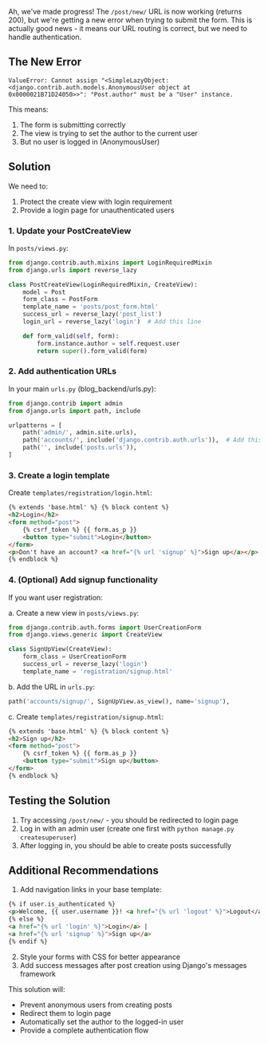 Ah, we've made progress! The `/post/new/` URL is now working (returns 200), but we're getting a new error when trying to submit the form. This is actually good news - it means our URL routing is correct, but we need to handle authentication.

## The New Error

```plaintext
ValueError: Cannot assign "<SimpleLazyObject: <django.contrib.auth.models.AnonymousUser object at 0x0000021B71D24050>>": "Post.author" must be a "User" instance.
```

This means:

1. The form is submitting correctly
2. The view is trying to set the author to the current user
3. But no user is logged in (AnonymousUser)

## Solution

We need to:

1. Protect the create view with login requirement
2. Provide a login page for unauthenticated users

### 1. Update your PostCreateView

In `posts/views.py`:

```python
from django.contrib.auth.mixins import LoginRequiredMixin
from django.urls import reverse_lazy

class PostCreateView(LoginRequiredMixin, CreateView):
    model = Post
    form_class = PostForm
    template_name = 'posts/post_form.html'
    success_url = reverse_lazy('post_list')
    login_url = reverse_lazy('login')  # Add this line

    def form_valid(self, form):
        form.instance.author = self.request.user
        return super().form_valid(form)
```

### 2. Add authentication URLs

In your main `urls.py` (blog_backend/urls.py):

```python
from django.contrib import admin
from django.urls import path, include

urlpatterns = [
    path('admin/', admin.site.urls),
    path('accounts/', include('django.contrib.auth.urls')),  # Add this line
    path('', include('posts.urls')),
]
```

### 3. Create a login template

Create `templates/registration/login.html`:

```html
{% extends 'base.html' %} {% block content %}
<h2>Login</h2>
<form method="post">
	{% csrf_token %} {{ form.as_p }}
	<button type="submit">Login</button>
</form>
<p>Don't have an account? <a href="{% url 'signup' %}">Sign up</a></p>
{% endblock %}
```

### 4. (Optional) Add signup functionality

If you want user registration:

a. Create a new view in `posts/views.py`:

```python
from django.contrib.auth.forms import UserCreationForm
from django.views.generic import CreateView

class SignUpView(CreateView):
    form_class = UserCreationForm
    success_url = reverse_lazy('login')
    template_name = 'registration/signup.html'
```

b. Add the URL in `urls.py`:

```python
path('accounts/signup/', SignUpView.as_view(), name='signup'),
```

c. Create `templates/registration/signup.html`:

```html
{% extends 'base.html' %} {% block content %}
<h2>Sign up</h2>
<form method="post">
	{% csrf_token %} {{ form.as_p }}
	<button type="submit">Sign up</button>
</form>
{% endblock %}
```

## Testing the Solution

1. Try accessing `/post/new/` - you should be redirected to login page
2. Log in with an admin user (create one first with `python manage.py createsuperuser`)
3. After logging in, you should be able to create posts successfully

## Additional Recommendations

1. Add navigation links in your base template:

```html
{% if user.is_authenticated %}
<p>Welcome, {{ user.username }}! <a href="{% url 'logout' %}">Logout</a></p>
{% else %}
<a href="{% url 'login' %}">Login</a> |
<a href="{% url 'signup' %}">Sign up</a>
{% endif %}
```

2. Style your forms with CSS for better appearance
3. Add success messages after post creation using Django's messages framework

This solution will:

- Prevent anonymous users from creating posts
- Redirect them to login page
- Automatically set the author to the logged-in user
- Provide a complete authentication flow
